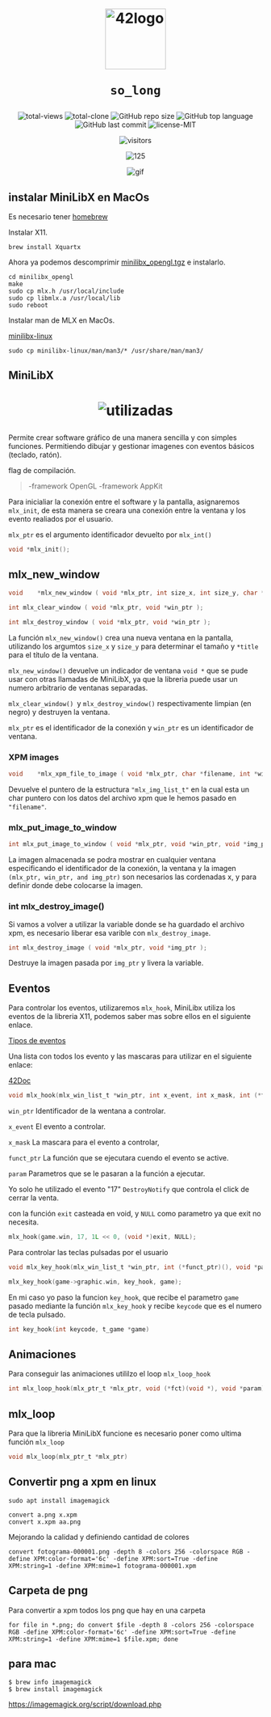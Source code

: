 <h1 align="center">
  <img  width="120" alt="42logo"  src="https://user-images.githubusercontent.com/19689770/129336866-169b0dc7-ea41-47d4-b50a-d466508031af.png">
  
	so_long
</h1>

 <p align="center">
<img alt="total-views" src="https://img.shields.io/badge/views-12-blue">
<img alt="total-clone" src="https://img.shields.io/badge/clone-77-blue">
<img alt="GitHub repo size" src="https://img.shields.io/github/repo-size/nach131/so_long">
<img alt="GitHub top language" src="https://img.shields.io/github/languages/top/nach131/so_long">
<img alt="GitHub last commit" src="https://img.shields.io/github/last-commit/nach131/so_long">
<img alt="license-MIT" src="https://img.shields.io/badge/license-MIT-blue">
</p>

<span align="center">

![visitors](https://visitor-badge.glitch.me/badge?page_id=nach131.so_long&left_color=green&right_color=blue)

![125](https://github.com/nach131/42Barcelona/blob/main/images/125.png)

![gif](https://github.com/nach131/so_long/blob/doble-puntero/gif/so_long.gif)

</span>


## instalar MiniLibX en MacOs

Es necesario tener [homebrew](https://brew.sh/)

Instalar X11.

	brew install Xquartx

Ahora ya podemos descomprimir [minilibx_opengl.tgz](https://github.com/nach131/so_long/blob/main/grafic_lib/minilibx_opengl.tgz) e instalarlo.

	cd minilibx_opengl
	make
	sudo cp mlx.h /usr/local/include
	sudo cp libmlx.a /usr/local/lib
	sudo reboot

Instalar man de MLX en MacOs.

[minilibx-linux](https://github.com/42Paris/minilibx-linux)

	sudo cp minilibx-linux/man/man3/* /usr/share/man/man3/

## MiniLibX

<h1 align="center">

![utilizadas](https://github.com/nach131/so_long/blob/doble-puntero/utilizadas.png)

</h1>

Permite crear software gráfico de una manera sencilla y con simples funciones. Permitiendo dibujar y gestionar imagenes con eventos básicos (teclado, ratón).

flag de compilación.

> -framework OpenGL -framework AppKit

Para inicialiar la conexión entre el software y la pantalla, asignaremos ```mlx_init```, de esta manera se creara una conexión entre la ventana y los evento realiados por el usuario.

```mlx_ptr``` es el argumento identificador devuelto por ```mlx_int()```

```c
void *mlx_init();
```

## mlx_new_window
```c
void	*mlx_new_window ( void *mlx_ptr, int size_x, int size_y, char *title );

int	mlx_clear_window ( void *mlx_ptr, void *win_ptr );

int	mlx_destroy_window ( void *mlx_ptr, void *win_ptr );
```

La función ```mlx_new_window()``` crea una nueva ventana en la pantalla, utilizando los argumtos ```size_x``` y ```size_y``` para determinar el tamaño y `*title` para el título de la ventana.

```mlx_new_window()``` devuelve un indicador de ventana ```void *``` que se pude usar con otras llamadas de MiniLibX, ya que la libreria puede usar un numero arbitrario de ventanas separadas.

`mlx_clear_window() `y `mlx_destroy_window()` respectivamente limpian (en negro) y destruyen la ventana.

`mlx_ptr` es el identificador de la conexión y `win_ptr` es un identificador de ventana.


<!-- ### mlx_new_image()
```c
void	*mlx_new_image ( void *mlx_ptr, int width, int height );
```
Pone una imagen en la memoria, devolviendo un puntero, para poder procesar la imagen, necesita el tamaño de la imagen y el conector de `mlx_ptr` -->

### XPM images

```c
void	*mlx_xpm_file_to_image ( void *mlx_ptr, char *filename, int *width, int *height );
```

Devuelve el puntero de la estructura `"mlx_img_list_t"` en la cual esta un char puntero con los datos del archivo xpm que le hemos pasado en `"filename"`.


### mlx_put_image_to_window

```c
int	mlx_put_image_to_window ( void *mlx_ptr, void *win_ptr, void *img_ptr, int x, int y );
```
La imagen almacenada se podra mostrar en cualquier ventana especificando el identificador de la conexión, la ventana y la imagen `(mlx_ptr, win_ptr, and img_ptr)` son necesarios las cordenadas x, y para definir donde debe colocarse la imagen.

<!-- ### mlx_get_data_addr()
```c
char	*mlx_get_data_addr ( void *img_ptr, int *bits_per_pixel, int *size_line, int *endian );
```
Devuelve información sobre la imagen para poder ser manipulada, `img_ptr` especifica la imagen a usar.

`bits_per_pixel` se llenara con el número de bits necesarios para representrar un color de pixel.

`size_line` es el número de bytes necesarios para almacenar una línea de la imagen en la memoria, es necesario para poder moverse de una línea a otra en la imagen.

`endian` el color de pixel de la imagen debe almacenarse en little endian (endian == 0) o big endian (endian == 1)

Devuelve una dirección de `char *` que representa el comienzo del área de momoria dende se almacena la imagen.

Apartir de esta dirección, los primeros `bits_per_pixel` representan el color del primer pixel en la primera linea de la imagen.

El segundo grupo de `bits_per_pixel` representan el segundo pixel de la primera línea y asi... -->

### int	mlx_destroy_image()

Si vamos a volver a utilizar la variable donde se ha guardado el archivo xpm, es necesario liberar esa varible con `mlx_destroy_image`.

```c
int	mlx_destroy_image ( void *mlx_ptr, void *img_ptr );
```
Destruye la imagen pasada por `img_ptr` y livera la variable.

## Eventos

Para controlar los eventos, utilizaremos `mlx_hook`, MiniLibx utiliza los eventos de la libreria X11, podemos saber mas sobre ellos en el siguiente enlace.

[Tipos de eventos](https://tronche.com/gui/x/xlib/events/types.html)

Una lista con todos los evento y las mascaras para utilizar en el siguiente enlace:

[42Doc](https://harm-smits.github.io/42docs/libs/minilibx/events.html)


```c
void mlx_hook(mlx_win_list_t *win_ptr, int x_event, int x_mask, int (*funct_ptr)(), void *param)
```

`win_ptr` Identificador de la wentana a controlar.

`x_event` El evento a controlar.

`x_mask` La mascara para el evento a controlar,

`funct_ptr` La función que se ejecutara cuendo el evento se active.

`param` Parametros que se le pasaran a la función a ejecutar.

Yo solo he utilizado el evento "17" `DestroyNotify` que controla el click de cerrar la venta.

con la función `exit` casteada en void, y `NULL` como parametro ya que exit no necesita.

```c
mlx_hook(game.win, 17, 1L << 0, (void *)exit, NULL);
```
Para controlar las teclas pulsadas por el usuario

```c
void mlx_key_hook(mlx_win_list_t *win_ptr, int (*funct_ptr)(), void *param)

mlx_key_hook(game->graphic.win, key_hook, game);
```

En mi caso yo paso la funcion `key_hook`, que recibe el parametro `game` pasado mediante la función `mlx_key_hook` y recibe `keycode` que es el numero de tecla pulsado.

```c
int	key_hook(int keycode, t_game *game)
```

## Animaciones

Para conseguir las animaciones utililzo el loop `mlx_loop_hook`

```c
int mlx_loop_hook(mlx_ptr_t *mlx_ptr, void (*fct)(void *), void *param)
```

## mlx_loop

Para que la libreria MiniLibX funcione es necesario poner como ultima función `mlx_loop`

```c
void mlx_loop(mlx_ptr_t *mlx_ptr)
```

<!-- ### mlx_get_color_value()
```c
unsigned int	mlx_get_color_value ( void *mlx_ptr, int color );
```
Para control el color de píxel, (no lo uso). -->

## Convertir png a xpm en linux

	sudo apt install imagemagick

	convert a.png x.xpm
	convert x.xpm aa.png

Mejorando la calidad y definiendo cantidad de colores

	convert fotograma-000001.png -depth 8 -colors 256 -colorspace RGB -define XPM:color-format='6c' -define XPM:sort=True -define XPM:string=1 -define XPM:mime=1 fotograma-000001.xpm

<!-- 
para toda una carpeta
	 for file in *.png; do convert  $file $file.xpm; done
	 for f in */*.bmp ; do convert $f ${f%bmp}png;
 done -->

## Carpeta de png

Para convertir a xpm todos los png que hay en una carpeta

	for file in *.png; do convert $file -depth 8 -colors 256 -colorspace RGB -define XPM:color-format='6c' -define XPM:sort=True -define XPM:string=1 -define XPM:mime=1 $file.xpm; done

## para mac

	$ brew info imagemagick
	$ brew install imagemagick

https://imagemagick.org/script/download.php
